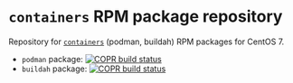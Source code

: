 # `containers` RPM package repository
Repository for [`containers`](https://github.com/containers/) (podman, buildah) RPM packages for CentOS 7.

- `podman` package:  [![COPR build status](https://copr.fedorainfracloud.org/coprs/bebosudo/containers/package/podman/status_image/last_build.png)](https://copr.fedorainfracloud.org/coprs/bebosudo/containers/package/podman/)
- `buildah` package: [![COPR build status](https://copr.fedorainfracloud.org/coprs/bebosudo/containers/package/buildah/status_image/last_build.png)](https://copr.fedorainfracloud.org/coprs/bebosudo/containers/package/buildah/)
